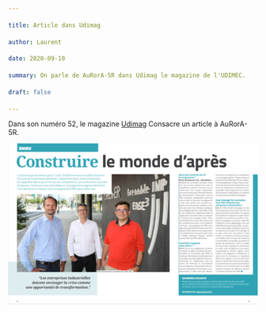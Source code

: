 ```yaml
---

title: Article dans Udimag

author: Laurent

date: 2020-09-10

summary: On parle de AuRorA-5R dans Udimag le magazine de l'UDIMEC.

draft: false

---
```


Dans son numéro 52, le magazine [Udimag](https://www.google.com/url?q=https://www.udimec.fr/sites/default/files/udimag_52_planche_bd.pdf&sa=D&ust=1611073943342000&usg=AOvVaw2vYA2x3SiWWoammg6GlhaS) Consacre un article à AuRorA-5R.

![](images/image1.png)


